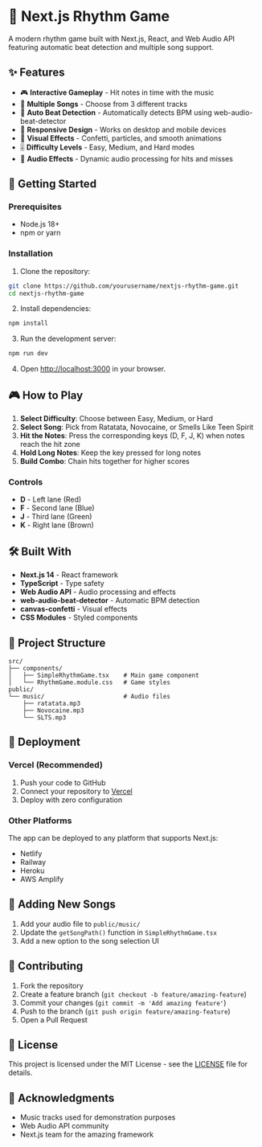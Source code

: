 # 🎵 Next.js Rhythm Game

A modern rhythm game built with Next.js, React, and Web Audio API featuring automatic beat detection and multiple song support.

## ✨ Features

- 🎮 **Interactive Gameplay** - Hit notes in time with the music
- 🎵 **Multiple Songs** - Choose from 3 different tracks
- 🎯 **Auto Beat Detection** - Automatically detects BPM using web-audio-beat-detector
- 📱 **Responsive Design** - Works on desktop and mobile devices
- 🎨 **Visual Effects** - Confetti, particles, and smooth animations
- 🎚️ **Difficulty Levels** - Easy, Medium, and Hard modes
- 🎪 **Audio Effects** - Dynamic audio processing for hits and misses

## 🚀 Getting Started

### Prerequisites

- Node.js 18+ 
- npm or yarn

### Installation

1. Clone the repository:
```bash
git clone https://github.com/yourusername/nextjs-rhythm-game.git
cd nextjs-rhythm-game
```

2. Install dependencies:
```bash
npm install
```

3. Run the development server:
```bash
npm run dev
```

4. Open [http://localhost:3000](http://localhost:3000) in your browser.

## 🎮 How to Play

1. **Select Difficulty**: Choose between Easy, Medium, or Hard
2. **Select Song**: Pick from Ratatata, Novocaine, or Smells Like Teen Spirit
3. **Hit the Notes**: Press the corresponding keys (D, F, J, K) when notes reach the hit zone
4. **Hold Long Notes**: Keep the key pressed for long notes
5. **Build Combo**: Chain hits together for higher scores

### Controls
- **D** - Left lane (Red)
- **F** - Second lane (Blue) 
- **J** - Third lane (Green)
- **K** - Right lane (Brown)

## 🛠️ Built With

- **Next.js 14** - React framework
- **TypeScript** - Type safety
- **Web Audio API** - Audio processing and effects
- **web-audio-beat-detector** - Automatic BPM detection
- **canvas-confetti** - Visual effects
- **CSS Modules** - Styled components

## 📁 Project Structure

```
src/
├── components/
│   ├── SimpleRhythmGame.tsx    # Main game component
│   └── RhythmGame.module.css   # Game styles
public/
└── music/                      # Audio files
    ├── ratatata.mp3
    ├── Novocaine.mp3
    └── SLTS.mp3
```

## 🚀 Deployment

### Vercel (Recommended)

1. Push your code to GitHub
2. Connect your repository to [Vercel](https://vercel.com)
3. Deploy with zero configuration

### Other Platforms

The app can be deployed to any platform that supports Next.js:
- Netlify
- Railway
- Heroku
- AWS Amplify

## 🎵 Adding New Songs

1. Add your audio file to `public/music/`
2. Update the `getSongPath()` function in `SimpleRhythmGame.tsx`
3. Add a new option to the song selection UI

## 🤝 Contributing

1. Fork the repository
2. Create a feature branch (`git checkout -b feature/amazing-feature`)
3. Commit your changes (`git commit -m 'Add amazing feature'`)
4. Push to the branch (`git push origin feature/amazing-feature`)
5. Open a Pull Request

## 📄 License

This project is licensed under the MIT License - see the [LICENSE](LICENSE) file for details.

## 🙏 Acknowledgments

- Music tracks used for demonstration purposes
- Web Audio API community
- Next.js team for the amazing framework